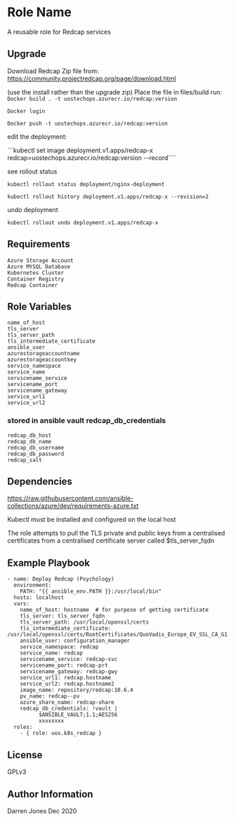 Role Name
=========
A reusable role for Redcap services


Upgrade
-------

Download Redcap Zip file from:
https://community.projectredcap.org/page/download.html

(use the install rather than the upgrade zip)
Place the file in files/build
run:
```Docker build . -t uostechops.azurecr.io/redcap:version```

```Docker login```

```Docker push -t uostechops.azurecr.io/redcap:version```

edit the deployment:

```kubectl set image deployment.v1.apps/redcap-x redcap=uostechops.azurecr.io/redcap:version --record````

see rollout status

```kubectl rollout status deployment/nginx-deployment```

```kubectl rollout history deployment.v1.apps/redcap-x --revision=2```

undo deployment

```kubectl rollout undo deployment.v1.apps/redcap-x```

Requirements
------------
```
Azure Storage Account
Azure MYSQL Database
Kubernetes Cluster
Container Registry
Redcap Container
```

Role Variables
--------------

```
name_of_host
tls_server
tls_server_path
tls_intermediate_certificate
ansible_user
azurestorageaccountname
azurestorageaccountkey
service_namespace
service_name
servicename_service
servicename_port
servicename_gateway
service_url1
service_url2
```

### stored in ansible vault redcap_db_credentials

```
redcap_db_host
redcap_db_name
redcap_db_username
redcap_db_password
redcap_salt
```


Dependencies
------------
https://raw.githubusercontent.com/ansible-collections/azure/dev/requirements-azure.txt

Kubectl must be installed and configured on the local host

The role attempts to pull the TLS private and public keys from a centralised certificates from a centralised certificate server called $tls_server_fqdn

Example Playbook
----------------

```
- name: Deploy Redcap (Psychology) 
  environment:
    PATH: "{{ ansible_env.PATH }}:/usr/local/bin"
  hosts: localhost
  vars:
    name_of_host: hostname  # for purpose of getting certificate
    tls_server: tls_server_fqdn 
    tls_server_path: /usr/local/openssl/certs
    tls_intermediate_certificate: /usr/local/openssl/certs/RootCertificates/QuoVadis_Europe_EV_SSL_CA_G1.crt
    ansible_user: configuration_manager
    service_namespace: redcap
    service_name: redcap
    servicename_service: redcap-svc
    servicename_port: redcap-prt
    servicename_gateway: redcap-gwy
    service_url1: redcap.hostname
    service_url2: redcap.hostname2
    image_name: repository/redcap:10.6.4
    pv_name: redcap--pv
    azure_share_name: redcap-share
    redcap_db_credentials: !vault |
          $ANSIBLE_VAULT;1.1;AES256
          xxxxxxxx
  roles:
    - { role: uos.k8s_redcap }
```
License
-------

GPLv3

Author Information
------------------

Darren Jones Dec 2020

